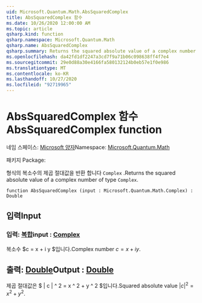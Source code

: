 ```yaml
---
uid: Microsoft.Quantum.Math.AbsSquaredComplex
title: AbsSquaredComplex 함수
ms.date: 10/26/2020 12:00:00 AM
ms.topic: article
qsharp.kind: function
qsharp.namespace: Microsoft.Quantum.Math
qsharp.name: AbsSquaredComplex
qsharp.summary: Returns the squared absolute value of a complex number of type `Complex`.
ms.openlocfilehash: da42fd1df2247a3cd7f9a71b06c098638ff4f7e4
ms.sourcegitcommit: 29e0d88a30e4166fa580132124b0eb57e1f0e986
ms.translationtype: MT
ms.contentlocale: ko-KR
ms.lasthandoff: 10/27/2020
ms.locfileid: "92719965"
---
```

# <a name="abssquaredcomplex-function"></a><span data-ttu-id="576e7-102">AbsSquaredComplex 함수</span><span class="sxs-lookup"><span data-stu-id="576e7-102">AbsSquaredComplex function</span></span>

<span data-ttu-id="576e7-103">네임 스페이스: [Microsoft 양자](xref:Microsoft.Quantum.Math)</span><span class="sxs-lookup"><span data-stu-id="576e7-103">Namespace: [Microsoft.Quantum.Math](xref:Microsoft.Quantum.Math)</span></span>

<span data-ttu-id="576e7-104">패키지 [](https://nuget.org/packages/)</span><span class="sxs-lookup"><span data-stu-id="576e7-104">Package: [](https://nuget.org/packages/)</span></span>


<span data-ttu-id="576e7-105">형식의 복소수의 제곱 절대값을 반환 합니다 `Complex` .</span><span class="sxs-lookup"><span data-stu-id="576e7-105">Returns the squared absolute value of a complex number of type `Complex`.</span></span>

```qsharp
function AbsSquaredComplex (input : Microsoft.Quantum.Math.Complex) : Double
```


## <a name="input"></a><span data-ttu-id="576e7-106">입력</span><span class="sxs-lookup"><span data-stu-id="576e7-106">Input</span></span>

### <a name="input--complex"></a><span data-ttu-id="576e7-107">입력: [복합](xref:Microsoft.Quantum.Math.Complex)</span><span class="sxs-lookup"><span data-stu-id="576e7-107">input : [Complex](xref:Microsoft.Quantum.Math.Complex)</span></span>

<span data-ttu-id="576e7-108">복소수 $c = x + i y $입니다.</span><span class="sxs-lookup"><span data-stu-id="576e7-108">Complex number $c = x + i y$.</span></span>



## <a name="output--double"></a><span data-ttu-id="576e7-109">출력: [Double](xref:microsoft.quantum.lang-ref.double)</span><span class="sxs-lookup"><span data-stu-id="576e7-109">Output : [Double](xref:microsoft.quantum.lang-ref.double)</span></span>

<span data-ttu-id="576e7-110">제곱 절대값은 $ | c | ^ 2 = x ^ 2 + y ^ 2 $입니다.</span><span class="sxs-lookup"><span data-stu-id="576e7-110">Squared absolute value $|c|^2 = x^2 + y^2$.</span></span>